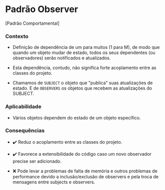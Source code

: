 # Padrão Observer

[Padrão Comportamental]

<h3>Contexto</h3>

- Definição de dependência de um para muitos (1 para M), de modo que quando um objeto mudar de estado, todos os seus dependentes (ou observadores) serão notificados e atualizados.

- Esta dependência, contudo, não significa forte acoplamento entre as classes do projeto.

- Chamamos de `SUBJECT` o objeto que "publica" suas atualizações de estado. E de `OBSERVERS` os objetos que recebem as atualizações do SUBJECT.

<h3>Aplicabilidade</h3>

- Vários objetos dependem do estado de um objeto específico. 

<h3>Consequências</h3>

- :heavy_check_mark: Reduz o acoplamento entre as classes do projeto.

- :heavy_check_mark: Favorece a extensibilidade do código caso um novo observador precise ser adicionado.

- :x: Pode levar a problemas de falta de memória e outros problemas de performance devido a inclusão/exclusão de observers e pela troca de mensagens entre subjects e observers.